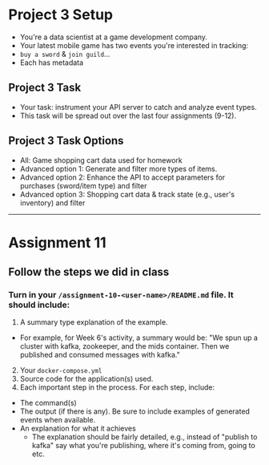 # Project 3 Setup

- You're a data scientist at a game development company.  
- Your latest mobile game has two events you're interested in tracking: 
- `buy a sword` & `join guild`...
- Each has metadata

## Project 3 Task
- Your task: instrument your API server to catch and analyze event types.
- This task will be spread out over the last four assignments (9-12).

## Project 3 Task Options 

- All: Game shopping cart data used for homework 
- Advanced option 1: Generate and filter more types of items.
- Advanced option 2: Enhance the API to accept parameters for purchases (sword/item type) and filter
- Advanced option 3: Shopping cart data & track state (e.g., user's inventory) and filter


---

# Assignment 11

## Follow the steps we did in class 


### Turn in your `/assignment-10-<user-name>/README.md` file. It should include:
1) A summary type explanation of the example. 
  * For example, for Week 6's activity, a summary would be: "We spun up a cluster with kafka, zookeeper, and the mids container. Then we published and consumed messages with kafka."
2) Your `docker-compose.yml`
3) Source code for the application(s) used.
4) Each important step in the process. For each step, include:
  * The command(s) 
  * The output (if there is any).  Be sure to include examples of generated events when available.
  * An explanation for what it achieves 
    * The explanation should be fairly detailed, e.g., instead of "publish to kafka" say what you're publishing, where it's coming from, going to etc.



